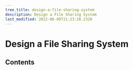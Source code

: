 ```yaml
---
tree_title: design-a-file-sharing-system
description: Design a File Sharing System
last_modified: 2022-06-09T21:23:28.2328
---
```


# Design a File Sharing System

## Contents
